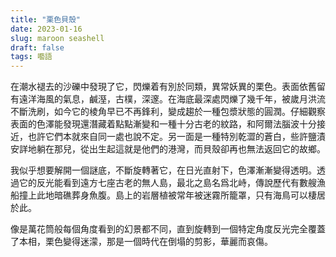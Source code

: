 ```yaml
---
title: "栗色貝殼"
date: 2023-01-16
slug: maroon seashell
draft: false
tags: 囈語
---
```




在潮水褪去的沙礫中發現了它，閃爍着有別於同類，異常妖異的栗色。表面依舊留有遠洋海風的氣息，鹹溼，古樸，深邃。在海底最深處閃爍了幾千年，被歲月洪流不斷洗刷，如今它的棱角早已不再鋒利，變成趨於一種包漿狀態的圓潤。仔細觀察表面的色澤能發現還潛藏着點點漸變和一種十分古老的紋路，和阿爾法腦波十分接近，也許它們本就來自同一處也說不定。另一面是一種特別乾澀的蒼白，些許鹽漬安詳地躺在那兒，從出生起這就是他們的港灣，而貝殼卻再也無法返回它的故鄉。

我似乎想要解開一個謎底，不斷旋轉著它，在日光直射下，色澤漸漸變得透明。透過它的反光能看到遠方七座古老的無人島，最北之島名爲北峙，傳說歷代有數艘漁船撞上此地暗礁葬身魚腹。島上的岩層植被常年被迷霧所籠罩，只有海鳥可以棲居於此。

像是萬花筒般每個角度看到的幻景都不同，直到旋轉到一個特定角度反光完全覆蓋了本相，栗色變得迷濛，那是一個時代在倒塌的剪影，華麗而哀傷。



